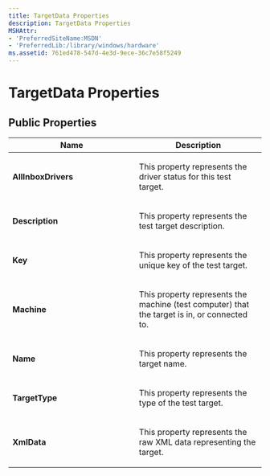 ```yaml
---
title: TargetData Properties
description: TargetData Properties
MSHAttr:
- 'PreferredSiteName:MSDN'
- 'PreferredLib:/library/windows/hardware'
ms.assetid: 761ed478-547d-4e3d-9ece-36c7e58f5249
---
```


# TargetData Properties


## <span id="Public-Properties"></span><span id="public_properties"></span><span id="PUBLIC_PROPERTIES"></span>Public Properties


<table>
<colgroup>
<col width="50%" />
<col width="50%" />
</colgroup>
<thead>
<tr class="header">
<th>Name</th>
<th>Description</th>
</tr>
</thead>
<tbody>
<tr class="odd">
<td><p><strong>AllInboxDrivers</strong></p></td>
<td><p>This property represents the driver status for this test target.</p></td>
</tr>
<tr class="even">
<td><p><strong>Description</strong></p></td>
<td><p>This property represents the test target description.</p></td>
</tr>
<tr class="odd">
<td><p><strong>Key</strong></p></td>
<td><p>This property represents the unique key of the test target.</p></td>
</tr>
<tr class="even">
<td><p><strong>Machine</strong></p></td>
<td><p>This property represents the machine (test computer) that the target is in, or connected to.</p></td>
</tr>
<tr class="odd">
<td><p><strong>Name</strong></p></td>
<td><p>This property represents the target name.</p></td>
</tr>
<tr class="even">
<td><p><strong>TargetType</strong></p></td>
<td><p>This property represents the type of the test target.</p></td>
</tr>
<tr class="odd">
<td><p><strong>XmlData</strong></p></td>
<td><p>This property represents the raw XML data representing the target.</p></td>
</tr>
</tbody>
</table>

 

 

 







